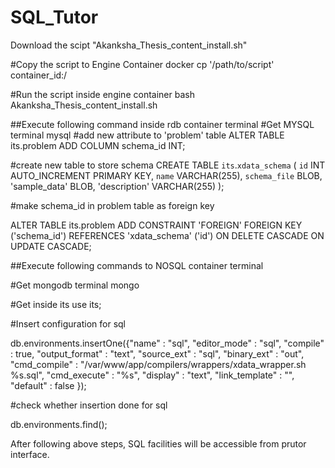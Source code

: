 # SQL_Tutor
Download the scipt "Akanksha_Thesis_content_install.sh"

#Copy the script to Engine Container
docker cp '/path/to/script' container_id:/

#Run the script inside engine container
bash Akanksha_Thesis_content_install.sh

##Execute following command inside rdb container terminal
#Get MYSQL terminal
mysql
#add new attribute to 'problem' table
ALTER TABLE its.problem
ADD COLUMN schema_id INT;

#create new table to store schema
CREATE TABLE `its`.`xdata_schema` (
  `id` INT AUTO_INCREMENT PRIMARY KEY,
  `name` VARCHAR(255),
  `schema_file` BLOB,
  'sample_data' BLOB,
  'description' VARCHAR(255)
);

#make schema_id in problem table as foreign key

ALTER TABLE its.problem
ADD CONSTRAINT 'FOREIGN'
FOREIGN KEY ('schema_id')
REFERENCES 'xdata_schema' ('id')
ON DELETE CASCADE
ON UPDATE CASCADE;


##Execute following commands to NOSQL container terminal

#Get mongodb terminal
mongo

#Get inside its 
use its;

#Insert configuration for sql

db.environments.insertOne({"name" : "sql", "editor_mode" : "sql", "compile" : true, "output_format" : "text", "source_ext" : "sql", "binary_ext" : "out", "cmd_compile" : "/var/www/app/compilers/wrappers/xdata_wrapper.sh %s.sql", "cmd_execute" : "%s", "display" : "text", "link_template" : "", "default" : false });

#check whether insertion done for sql

db.environments.find();

After following above steps, SQL facilities will be accessible from prutor interface.
